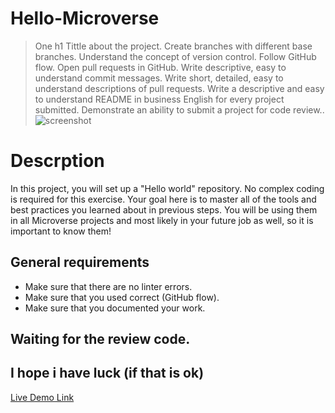 # Hello-Microverse

> One h1 Tittle about the project.
> Create branches with different base branches.
> Understand the concept of version control.
> Follow GitHub flow.
> Open pull requests in GitHub.
> Write descriptive, easy to understand commit messages.
> Write short, detailed, easy to understand descriptions of pull requests.
> Write a descriptive and easy to understand README in business English for every project submitted.
> Demonstrate an ability to submit a project for code review..
![screenshot](./app_screenshot.png)

# Descrption

In this project, you will set up a "Hello world" repository. No complex coding is required for this exercise. Your goal here is to master all of the tools and best practices you learned about in previous steps. You will be using them in all Microverse projects and most likely in your future job as well, so it is important to know them!

## General requirements

- Make sure that there are no linter errors.
- Make sure that you used correct (GitHub flow).
- Make sure that you documented your work.

## Waiting for the review code.
## I hope i have luck (if that is ok)

[Live Demo Link](https://livedemo.com)